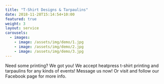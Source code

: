```yaml
---
title: "T-Shirt Designs & Tarpaulins"
date: 2018-11-28T15:14:54+10:00
featured: true
weight: 3
layout: service
carousels:
  - images: 
    - image: /assets/img/demo/1.jpg
    - image: /assets/img/demo/2.jpg
    - image: /assets/img/demo/3.jpg
---
```


Need some printing? We got you! We accept heatpress t-shirt printing and tarpaulins for any kinds of events! Message us now! Or visit and follow our Facebook page for more info.
